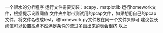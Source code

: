 一个很水的分析程序
运行文件需要安装：scapy、matplotlib
运行homework文件，根据提示设置阈值
文件夹中附带测试用的pcap文件，如果想用自己的pcap文件，将文件名改成test，和homework.py文件放在同一个文件夹即可
建议包长阈值可以设置高点不然满足条件的流过多画出来的表会很挤
以上
